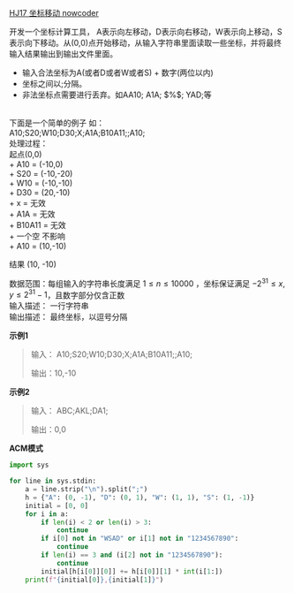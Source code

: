 [HJ17 坐标移动 nowcoder](https://www.nowcoder.com/practice/119bcca3befb405fbe58abe9c532eb29?tpId=37&tqId=21240&rp=1&ru=/exam/oj/ta&qru=/exam/oj/ta&sourceUrl=%2Fexam%2Foj%2Fta%3FtpId%3D37&difficulty=undefined&judgeStatus=undefined&tags=&title=)

开发一个坐标计算工具， A表示向左移动，D表示向右移动，W表示向上移动，S表示向下移动。从(0,0)点开始移动，从输入字符串里面读取一些坐标，并将最终输入结果输出到输出文件里面。
<ul>
    <li>输入合法坐标为A(或者D或者W或者S) + 数字(两位以内)</li>
    <li>坐标之间以;分隔。</li>
    <li>非法坐标点需要进行丢弃。如AA10;  A1A;  $%$;  YAD;等</li>
</ul>

<br>下面是一个简单的例子 如：
<br>A10;S20;W10;D30;X;A1A;B10A11;;A10;
<br>处理过程：
<br>起点(0,0)
<br>+   A10   =  (-10,0)
<br>+   S20   =  (-10,-20)
<br>+   W10  =  (-10,-10)
<br>+   D30  =  (20,-10)
<br>+   x    =  无效
<br>+   A1A   =  无效
<br>+   B10A11   =  无效
<br>+  一个空 不影响
<br>+   A10  =  (10,-10)

结果 (10, -10)

数据范围：每组输入的字符串长度满足 $1 \le n \le 10000$ ，坐标保证满足 $-2^{31} ≤ x,y ≤ 2^{31}-1$，且数字部分仅含正数
<br>输入描述： 一行字符串
<br>输出描述： 最终坐标，以逗号分隔

**示例1**
>输入： A10;S20;W10;D30;X;A1A;B10A11;;A10;
> 
>输出：10,-10

**示例2**
>输入： ABC;AKL;DA1;
> 
>输出：0,0

**ACM模式**


```python
import sys

for line in sys.stdin:
    a = line.strip("\n").split(";")
    h = {"A": (0, -1), "D": (0, 1), "W": (1, 1), "S": (1, -1)}
    initial = [0, 0]
    for i in a:
        if len(i) < 2 or len(i) > 3:
            continue
        if i[0] not in "WSAD" or i[1] not in "1234567890":
            continue
        if len(i) == 3 and (i[2] not in "1234567890"):
            continue
        initial[h[i[0]][0]] += h[i[0]][1] * int(i[1:])
    print(f"{initial[0]},{initial[1]}")
```

